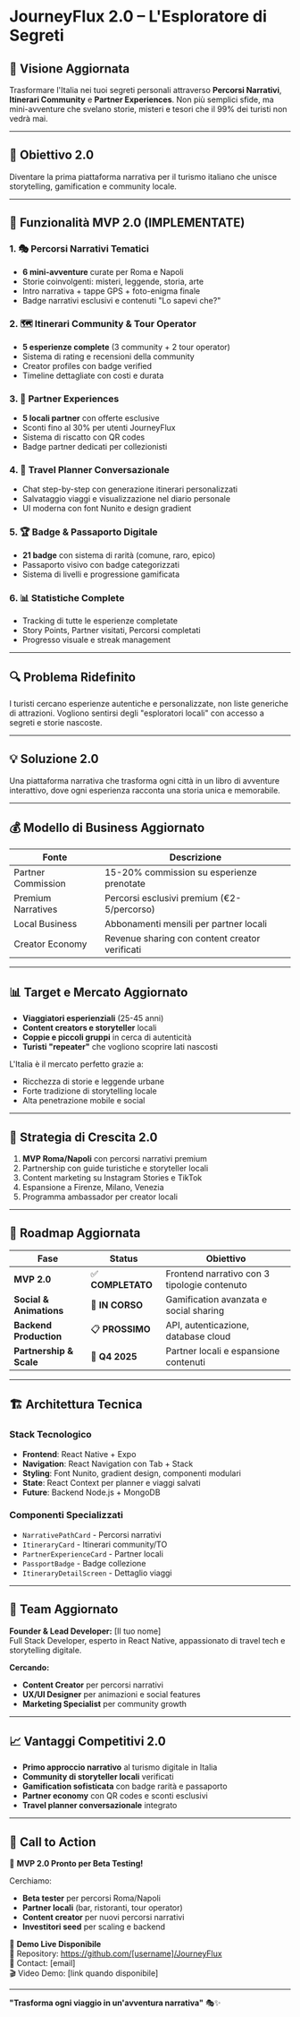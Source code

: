 # JourneyFlux 2.0 – L'Esploratore di Segreti

## 🧭 Visione Aggiornata
Trasformare l'Italia nei tuoi segreti personali attraverso **Percorsi Narrativi**, **Itinerari Community** e **Partner Experiences**. Non più semplici sfide, ma mini-avventure che svelano storie, misteri e tesori che il 99% dei turisti non vedrà mai.

---

## 🎯 Obiettivo 2.0
Diventare la prima piattaforma narrativa per il turismo italiano che unisce storytelling, gamification e community locale.

---

## 📱 Funzionalità MVP 2.0 (IMPLEMENTATE)

### 1. **🎭 Percorsi Narrativi Tematici**
- **6 mini-avventure** curate per Roma e Napoli
- Storie coinvolgenti: misteri, leggende, storia, arte
- Intro narrativa + tappe GPS + foto-enigma finale
- Badge narrativi esclusivi e contenuti "Lo sapevi che?"

### 2. **🗺️ Itinerari Community & Tour Operator**
- **5 esperienze complete** (3 community + 2 tour operator)
- Sistema di rating e recensioni della community
- Creator profiles con badge verified
- Timeline dettagliate con costi e durata

### 3. **🍷 Partner Experiences**
- **5 locali partner** con offerte esclusive
- Sconti fino al 30% per utenti JourneyFlux
- Sistema di riscatto con QR codes
- Badge partner dedicati per collezionisti

### 4. **📱 Travel Planner Conversazionale**
- Chat step-by-step con generazione itinerari personalizzati
- Salvataggio viaggi e visualizzazione nel diario personale
- UI moderna con font Nunito e design gradient

### 5. **🏆 Badge & Passaporto Digitale**
- **21 badge** con sistema di rarità (comune, raro, epico)
- Passaporto visivo con badge categorizzati
- Sistema di livelli e progressione gamificata

### 6. **📊 Statistiche Complete**
- Tracking di tutte le esperienze completate
- Story Points, Partner visitati, Percorsi completati
- Progresso visuale e streak management

---

## 🔍 Problema Ridefinito
I turisti cercano esperienze autentiche e personalizzate, non liste generiche di attrazioni. Vogliono sentirsi degli "esploratori locali" con accesso a segreti e storie nascoste.

---

## 💡 Soluzione 2.0
Una piattaforma narrativa che trasforma ogni città in un libro di avventure interattivo, dove ogni esperienza racconta una storia unica e memorabile.

---

## 💰 Modello di Business Aggiornato

| Fonte | Descrizione |
|-------|-------------|
| Partner Commission | 15-20% commission su esperienze prenotate |
| Premium Narratives | Percorsi esclusivi premium (€2-5/percorso) |
| Local Business | Abbonamenti mensili per partner locali |
| Creator Economy | Revenue sharing con content creator verificati |

---

## 📊 Target e Mercato Aggiornato

- **Viaggiatori esperienziali** (25-45 anni)
- **Content creators e storyteller** locali
- **Coppie e piccoli gruppi** in cerca di autenticità
- **Turisti "repeater"** che vogliono scoprire lati nascosti

L'Italia è il mercato perfetto grazie a:
- Ricchezza di storie e leggende urbane
- Forte tradizione di storytelling locale
- Alta penetrazione mobile e social

---

## 🚀 Strategia di Crescita 2.0

1. **MVP Roma/Napoli** con percorsi narrativi premium
2. Partnership con guide turistiche e storyteller locali
3. Content marketing su Instagram Stories e TikTok
4. Espansione a Firenze, Milano, Venezia
5. Programma ambassador per creator locali

---

## 📅 Roadmap Aggiornata

| Fase | Status | Obiettivo |
|------|--------|-----------|
| **MVP 2.0** | ✅ **COMPLETATO** | Frontend narrativo con 3 tipologie contenuto |
| **Social & Animations** | 🔄 **IN CORSO** | Gamification avanzata e social sharing |
| **Backend Production** | 📋 **PROSSIMO** | API, autenticazione, database cloud |
| **Partnership & Scale** | 📅 **Q4 2025** | Partner locali e espansione contenuti |

---

## 🏗️ Architettura Tecnica

### **Stack Tecnologico**
- **Frontend**: React Native + Expo
- **Navigation**: React Navigation con Tab + Stack
- **Styling**: Font Nunito, gradient design, componenti modulari
- **State**: React Context per planner e viaggi salvati
- **Future**: Backend Node.js + MongoDB

### **Componenti Specializzati**
- `NarrativePathCard` - Percorsi narrativi
- `ItineraryCard` - Itinerari community/TO
- `PartnerExperienceCard` - Partner locali
- `PassportBadge` - Badge collezione
- `ItineraryDetailScreen` - Dettaglio viaggi

---

## 👥 Team Aggiornato

**Founder & Lead Developer:** [Il tuo nome]  
Full Stack Developer, esperto in React Native, appassionato di travel tech e storytelling digitale.

**Cercando:**
- **Content Creator** per percorsi narrativi
- **UX/UI Designer** per animazioni e social features
- **Marketing Specialist** per community growth

---

## 📈 Vantaggi Competitivi 2.0

- **Primo approccio narrativo** al turismo digitale in Italia
- **Community di storyteller locali** verificati
- **Gamification sofisticata** con badge rarità e passaporto
- **Partner economy** con QR codes e sconti esclusivi
- **Travel planner conversazionale** integrato

---

## 📢 Call to Action

🎯 **MVP 2.0 Pronto per Beta Testing!**

Cerchiamo:  
- **Beta tester** per percorsi Roma/Napoli
- **Partner locali** (bar, ristoranti, tour operator)
- **Content creator** per nuovi percorsi narrativi
- **Investitori seed** per scaling e backend

📱 **Demo Live Disponibile**  
🔗 Repository: https://github.com/[username]/JourneyFlux  
📧 Contact: [email]  
🎬 Video Demo: [link quando disponibile]

---

**"Trasforma ogni viaggio in un'avventura narrativa"** 🎭✨
